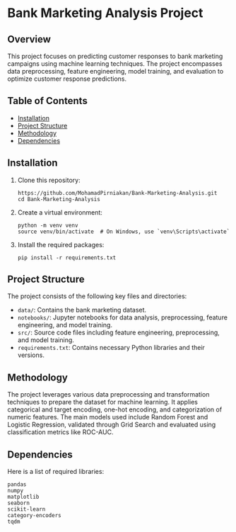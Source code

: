# Bank Marketing Analysis Project

## Overview
This project focuses on predicting customer responses to bank marketing campaigns using machine learning techniques. The project encompasses data preprocessing, feature engineering, model training, and evaluation to optimize customer response predictions.

## Table of Contents
- [Installation](#installation)
- [Project Structure](#project-structure)
- [Methodology](#methodology)
- [Dependencies](#dependencies)


## Installation
1. Clone this repository:
    ```
    https://github.com/MohamadPirniakan/Bank-Marketing-Analysis.git
    cd Bank-Marketing-Analysis
    ```

2. Create a virtual environment:
    ```
    python -m venv venv
    source venv/bin/activate  # On Windows, use `venv\Scripts\activate`
    ```

3. Install the required packages:
    ```
    pip install -r requirements.txt
    ```

## Project Structure
The project consists of the following key files and directories:
- `data/`: Contains the bank marketing dataset.
- `notebooks/`: Jupyter notebooks for data analysis, preprocessing, feature engineering, and model training.
- `src/`: Source code files including feature engineering, preprocessing, and model training.
- `requirements.txt`: Contains necessary Python libraries and their versions.

## Methodology
The project leverages various data preprocessing and transformation techniques to prepare the dataset for machine learning. It applies categorical and target encoding, one-hot encoding, and categorization of numeric features. The main models used include Random Forest and Logistic Regression, validated through Grid Search and evaluated using classification metrics like ROC-AUC.

## Dependencies
Here is a list of required libraries:
```
pandas
numpy
matplotlib
seaborn
scikit-learn
category-encoders
tqdm
